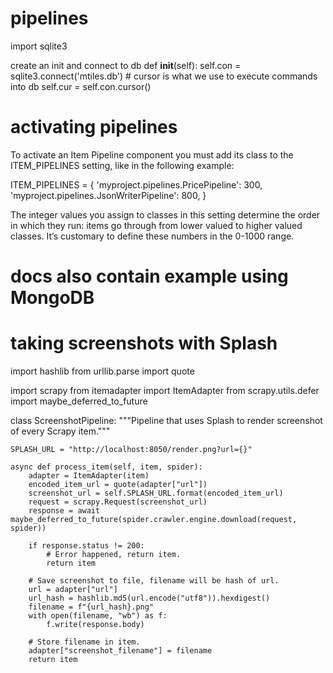 # pipelines
import sqlite3

create an init and connect to db 
def __init__(self):
    self.con = sqlite3.connect('mtiles.db') 
    # cursor is what we use to execute commands into db
    self.cur = self.con.cursor()


# activating pipelines
To activate an Item Pipeline component you must add its class to the ITEM_PIPELINES setting, like in the following example:

ITEM_PIPELINES = {
    'myproject.pipelines.PricePipeline': 300,
    'myproject.pipelines.JsonWriterPipeline': 800,
}

The integer values you assign to classes in this setting determine the order in which they run: items go through from lower valued to higher valued classes. It’s customary to define these numbers in the 0-1000 range.


# docs also contain example using MongoDB


# taking screenshots with Splash
import hashlib
from urllib.parse import quote

import scrapy
from itemadapter import ItemAdapter
from scrapy.utils.defer import maybe_deferred_to_future


class ScreenshotPipeline:
    """Pipeline that uses Splash to render screenshot of
    every Scrapy item."""

    SPLASH_URL = "http://localhost:8050/render.png?url={}"

    async def process_item(self, item, spider):
        adapter = ItemAdapter(item)
        encoded_item_url = quote(adapter["url"])
        screenshot_url = self.SPLASH_URL.format(encoded_item_url)
        request = scrapy.Request(screenshot_url)
        response = await maybe_deferred_to_future(spider.crawler.engine.download(request, spider))

        if response.status != 200:
            # Error happened, return item.
            return item

        # Save screenshot to file, filename will be hash of url.
        url = adapter["url"]
        url_hash = hashlib.md5(url.encode("utf8")).hexdigest()
        filename = f"{url_hash}.png"
        with open(filename, "wb") as f:
            f.write(response.body)

        # Store filename in item.
        adapter["screenshot_filename"] = filename
        return item
